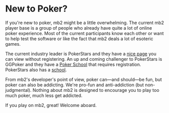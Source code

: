 # New to Poker?

If you're new to poker, mb2 might be a little overwhelming. The
current mb2 player base is a group of people who already have quite a
lot of online poker experience.  Most of the current participants know
each other or want to help test the software or like the fact that mb2
deals a lot of esoteric games.

The current industry leader is PokerStars and they have a [nice
page](https://www.pokerstars.bet/poker/games/) you can view without
registering.  An up and coming challenger to PokerStars is GGPoker and
they have a [Poker
School](https://en.ggpoker.com/get-started/poker-school/) that
requires registration. PokerStars also has a
[school](https://www.pokerstarsschool.com/).

From mb2's developer's point of view, poker can&mdash;and
should&mdash;be fun, but poker can also be addicting. We're pro-fun
and anti-addiction (but non-judgmental). Nothing about mb2 is designed
to encourage you to play too much poker, much less get addicted.

If you play on mb2, great! Welcome aboard.



